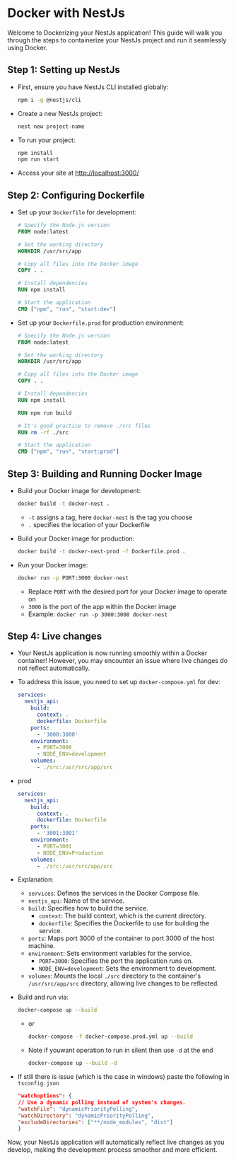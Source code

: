 # Docker with NestJs

Welcome to Dockerizing your NestJs application! This guide will walk you through the steps to containerize your NestJs project and run it seamlessly using Docker.

## Step 1: Setting up NestJs

- First, ensure you have NestJs CLI installed globally:
  ```bash
  npm i -g @nestjs/cli
  ```
- Create a new NestJs project:
  ```bash
  nest new project-name
  ```
- To run your project:
  ```bash
  npm install
  npm run start
  ```
- Access your site at [http://localhost:3000/](http://localhost:3000/)

## Step 2: Configuring Dockerfile

- Set up your `Dockerfile` for development:

  ```Dockerfile
  # Specify the Node.js version
  FROM node:latest

  # Set the working directory
  WORKDIR /usr/src/app

  # Copy all files into the Docker image
  COPY . .

  # Install dependencies
  RUN npm install

  # Start the application
  CMD ["npm", "run", "start:dev"]
  ```

- Set up your `Dockerfile.prod` for production environment:

  ```Dockerfile
  # Specify the Node.js version
  FROM node:latest

  # Set the working directory
  WORKDIR /usr/src/app

  # Copy all files into the Docker image
  COPY . .

  # Install dependencies
  RUN npm install

  RUN npm run build

  # It's good practice to remove ./src files
  RUN rm -rf ./src

  # Start the application
  CMD ["npm", "run", "start:prod"]
  ```

## Step 3: Building and Running Docker Image

- Build your Docker image for development:

  ```bash
  docker build -t docker-nest .
  ```

  - `-t` assigns a tag, here `docker-nest` is the tag you choose
  - `.` specifies the location of your Dockerfile

- Build your Docker image for production:

  ```bash
  docker build -t docker-nest-prod -f Dockerfile.prod .
  ```

- Run your Docker image:
  ```bash
  docker run -p PORT:3000 docker-nest
  ```
  - Replace `PORT` with the desired port for your Docker image to operate on
  - `3000` is the port of the app within the Docker image
  - Example: `docker run -p 3000:3000 docker-nest`

## Step 4: Live changes

- Your NestJs application is now running smoothly within a Docker container! However, you may encounter an issue where live changes do not reflect automatically.
- To address this issue, you need to set up `docker-compose.yml` for dev:

  ```yml
  services:
    nestjs_api:
      build:
        context: .
        dockerfile: Dockerfile
      ports:
        - '3000:3000'
      environment:
        - PORT=3000
        - NODE_ENV=development
      volumes:
        - ./src:/usr/src/app/src
  ```

- prod

  ```yml
  services:
    nestjs_api:
      build:
        context: .
        dockerfile: Dockerfile
      ports:
        - '3001:3001'
      environment:
        - PORT=3001
        - NODE_ENV=Production
      volumes:
        - ./src:/usr/src/app/src
  ```

- Explanation:

  - `services`: Defines the services in the Docker Compose file.
  - `nestjs_api`: Name of the service.
  - `build`: Specifies how to build the service.
    - `context`: The build context, which is the current directory.
    - `dockerfile`: Specifies the Dockerfile to use for building the service.
  - `ports`: Maps port 3000 of the container to port 3000 of the host machine.
  - `environment`: Sets environment variables for the service.
    - `PORT=3000`: Specifies the port the application runs on.
    - `NODE_ENV=development`: Sets the environment to development.
  - `volumes`: Mounts the local `./src` directory to the container's `/usr/src/app/src` directory, allowing live changes to be reflected.

- Build and run via:

  ```bash
  docker-compose up --build
  ```

  - or

    ```bash
    docker-compose -f docker-compose.prod.yml up --build
    ```

  - Note if youwant operation to run in silent then use `-d` at the end

    ```bash
    docker-compose up --build -d
    ```

- If still there is issue (which is the case in windows) paste the following in `tsconfig.json`

  ```json
  "watchoptions": {
  // Use a dynamic polling instead of system's changes.
  "watchFile": "dynamicPriorityPolling",
  "watchDirectory": "dynamicPriorityPolling",
  "excludeDirectories": ["**/node_modules", "dist"]
  }
  ```

Now, your NestJs application will automatically reflect live changes as you develop, making the development process smoother and more efficient.
